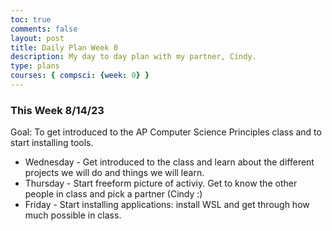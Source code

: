 ```yaml
---
toc: true
comments: false
layout: post
title: Daily Plan Week 0
description: My day to day plan with my partner, Cindy. 
type: plans
courses: { compsci: {week: 0} }
---
```


### This Week 8/14/23
Goal:  To get introduced to the AP Computer Science Principles class and to start installing tools.  
- Wednesday - Get introduced to the class and learn about the different projects we will do and things we will learn. 
- Thursday - Start freeform picture of activiy. Get to know the other people in class and pick a partner (Cindy :)
- Friday - Start installing applications: install WSL and get through how much possible in class. 

